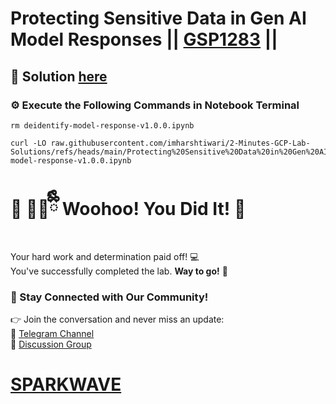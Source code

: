 # Protecting Sensitive Data in Gen AI Model Responses || [GSP1283](https://www.cloudskillsboost.google/focuses/109505?parent=catalog) ||

## 🔑 Solution [here](https://www.youtube.com/@sparkwave.01)

### ⚙️ Execute the Following Commands in Notebook Terminal

```
rm deidentify-model-response-v1.0.0.ipynb

curl -LO raw.githubusercontent.com/imharshtiwari/2-Minutes-GCP-Lab-Solutions/refs/heads/main/Protecting%20Sensitive%20Data%20in%20Gen%20AI%20Model%20Responses/deidentify-model-response-v1.0.0.ipynb
```

# 🎉 🐻‍❄️ྀིྀི Woohoo! You Did It! 🎉  

Your hard work and determination paid off! 💻  
You've successfully completed the lab. **Way to go!** 🚀

### 💬 Stay Connected with Our Community!  
👉 Join the conversation and never miss an update:  
📢 [Telegram Channel](https://t.me/sparkwave.01)  
👥 [Discussion Group](https://t.me/sparkwave.01chats)  

# [SPARKWAVE](https://www.youtube.com/@sparkwave.01)
